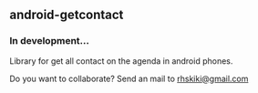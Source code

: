 ## android-getcontact
### In development...

Library for get all contact on the agenda in android phones.

Do you want to collaborate?
Send an mail to rhskiki@gmail.com
